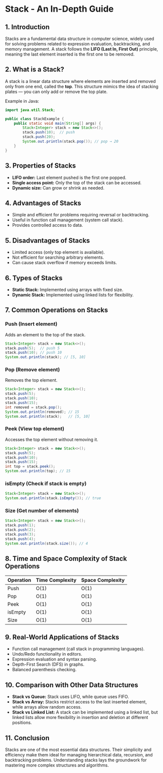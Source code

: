# Stack - An In-Depth Guide

## 1. Introduction

Stacks are a fundamental data structure in computer science, widely used for solving problems related to expression evaluation, backtracking, and memory management. A stack follows the **LIFO (Last In, First Out)** principle, meaning the last element inserted is the first one to be removed.

## 2. What is a Stack?

A stack is a linear data structure where elements are inserted and removed only from one end, called the **top**. This structure mimics the idea of stacking plates — you can only add or remove the top plate.

Example in Java:

```java
import java.util.Stack;

public class StackExample {
    public static void main(String[] args) {
        Stack<Integer> stack = new Stack<>();
        stack.push(10);  // push
        stack.push(20);
        System.out.println(stack.pop()); // pop → 20
    }
}
```

## 3. Properties of Stacks

* **LIFO order:** Last element pushed is the first one popped.
* **Single access point:** Only the top of the stack can be accessed.
* **Dynamic size:** Can grow or shrink as needed.

## 4. Advantages of Stacks

* Simple and efficient for problems requiring reversal or backtracking.
* Useful in function call management (system call stack).
* Provides controlled access to data.

## 5. Disadvantages of Stacks

* Limited access (only top element is available).
* Not efficient for searching arbitrary elements.
* Can cause stack overflow if memory exceeds limits.

## 6. Types of Stacks

* **Static Stack:** Implemented using arrays with fixed size.
* **Dynamic Stack:** Implemented using linked lists for flexibility.

## 7. Common Operations on Stacks

### Push (Insert element)

Adds an element to the top of the stack.

```java
Stack<Integer> stack = new Stack<>();
stack.push(5);  // push 5
stack.push(10); // push 10
System.out.println(stack); // [5, 10]
```

### Pop (Remove element)

Removes the top element.

```java
Stack<Integer> stack = new Stack<>();
stack.push(5);
stack.push(10);
stack.push(15);
int removed = stack.pop();
System.out.println(removed); // 15
System.out.println(stack);   // [5, 10]
```

### Peek (View top element)

Accesses the top element without removing it.

```java
Stack<Integer> stack = new Stack<>();
stack.push(5);
stack.push(10);
stack.push(15);
int top = stack.peek();
System.out.println(top); // 15
```

### isEmpty (Check if stack is empty)

```java
Stack<Integer> stack = new Stack<>();
System.out.println(stack.isEmpty()); // true
```

### Size (Get number of elements)

```java
Stack<Integer> stack = new Stack<>();
stack.push(1);
stack.push(2);
stack.push(3);
stack.push(4);
System.out.println(stack.size()); // 4
```

## 8. Time and Space Complexity of Stack Operations

| Operation | Time Complexity | Space Complexity |
| --------- | --------------- | ---------------- |
| Push      | O(1)            | O(1)             |
| Pop       | O(1)            | O(1)             |
| Peek      | O(1)            | O(1)             |
| isEmpty   | O(1)            | O(1)             |
| Size      | O(1)            | O(1)             |

## 9. Real-World Applications of Stacks

* Function call management (call stack in programming languages).
* Undo/Redo functionality in editors.
* Expression evaluation and syntax parsing.
* Depth-First Search (DFS) in graphs.
* Balanced parenthesis checking.

## 10. Comparison with Other Data Structures

* **Stack vs Queue:** Stack uses LIFO, while queue uses FIFO.
* **Stack vs Array:** Stacks restrict access to the last inserted element, while arrays allow random access.
* **Stack vs Linked List:** A stack can be implemented using a linked list, but linked lists allow more flexibility in insertion and deletion at different positions.

## 11. Conclusion

Stacks are one of the most essential data structures. Their simplicity and efficiency make them ideal for managing hierarchical data, recursion, and backtracking problems. Understanding stacks lays the groundwork for mastering more complex structures and algorithms.
